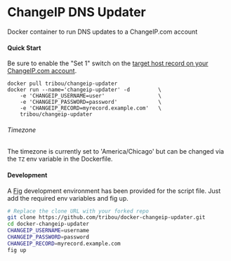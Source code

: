 # ChangeIP DNS Updater

Docker container to run DNS updates to a ChangeIP.com account

#### Quick Start

Be sure to enable the "Set 1" switch on the [target host record on your ChangeIP.com account](https://www.changeip.com/accounts/dnsmanager.php).

```
docker pull tribou/changeip-updater
docker run --name='changeip-updater' -d         \
    -e 'CHANGEIP_USERNAME=user'                 \
    -e 'CHANGEIP_PASSWORD=password'             \
    -e 'CHANGEIP_RECORD=myrecord.example.com'   \
    tribou/changeip-updater
```

###### Timezone

The timezone is currently set to 'America/Chicago' but can be changed via the ```TZ``` env variable in the Dockerfile.

#### Development

A [Fig](http://www.fig.sh/) development environment has been provided for the script file.  Just add the required env variables and fig up.

```bash
# Replace the clone URL with your forked repo
git clone https://github.com/tribou/docker-changeip-updater.git
cd docker-changeip-updater
CHANGEIP_USERNAME=username
CHANGEIP_PASSWORD=password
CHANGEIP_RECORD=myrecord.example.com
fig up
```
